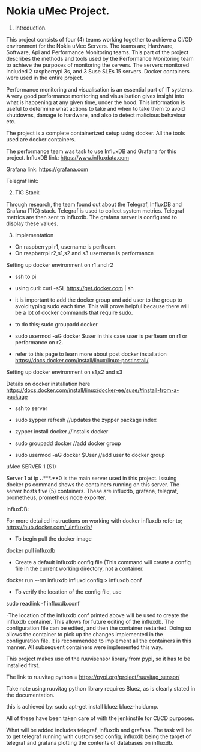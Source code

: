 # Nokia  uMec Project.

1. Introduction.

This project consists of four (4) teams working together to achieve a CI/CD environment for the Nokia uMec Servers.
The teams are; Hardware, Software, Api and Performance Monitoring teams. 
This part of the project describes the methods and tools used by the Performance Monitoring team to achieve the purposes of monitoring the servers.
The servers monitored included 2 raspberrypi 3s, and 3 Suse SLEs 15 servers. Docker containers were used in the entire project.

Performance monitoring and visualisation is an essential part of IT systems. A very good performance monitoring and visualisation gives insight into 
what is happening at any given time, under the hood. This information is useful to determine what actions to take and when to take them to avoid shutdowns,
damage to hardware, and also to detect malicious behaviour etc. 

The project is a complete containerized setup using docker. All the tools used are docker containers.

The performance team was task to use InfluxDB and Grafana for this project.
InfluxDB
link: https://www.influxdata.com

Grafana
link: https://grafana.com 

Telegraf
link:


2. TIG Stack

Through research, the team found out about the Telegraf, InfluxDB and Grafana (TIG) stack. 
Telegraf is used to collect system metrics. Telegraf metrics are then sent to influxdb. The grafana server is configured to display these values.
 

3. Implementation

- On raspberrypi r1, username is perfteam.
- On raspberrpi r2,s1,s2 and s3  username is performance

Setting up docker environment on r1 and r2

- ssh to pi

- using curl: curl -sSL https://get.docker.com | sh 

- it is important to add the docker group and add user to the group to avoid typing sudo each time. This will prove helpful because there will be a lot of docker commands that require sudo.

- to do this; sudo groupadd docker

- sudo usermod -aG docker $user in this case user is perfteam on r1 or performance on r2.

- refer to this page to learn more about post docker installation https://docs.docker.com/install/linux/linux-postinstall/

 
Setting up docker environment on s1,s2 and s3

Details on docker installation here https://docs.docker.com/install/linux/docker-ee/suse/#install-from-a-package

- ssh to server

- sudo zypper refresh //updates the zypper package index

- zypper install docker //installs docker

- sudo groupadd docker //add docker group

- sudo usermod -aG docker $User //add user to docker group


uMec SERVER 1 (S1)

Server 1 at ip ***.***.***.**0 is the main server used in this project. 
Issuing docker ps command shows the containers running on this server. The server hosts five (5) containers. These are influxdb, grafana, telegraf, prometheus, prometheus node exporter.

InfluxDB:

For more detailed instructions on working with docker influxdb refer to; https://hub.docker.com/_/influxdb/

- To begin pull the docker image

docker pull influxdb

- Create a default influxdb config file (This command will create a config file in the current working directory, not a container.

docker run --rm influxdb influxd config > influxdb.conf

- To verify the location of the config file, use

sudo readlink -f influxdb.conf 

-The location of the influxdb.conf printed above will be used to create the influxdb container. This allows for future editing of the influxdb. The configuration file can be edited,
and then the container restarted. Doing so allows the container to pick up the changes implemented in the configuration file. It is recommended to implement all the containers in this manner. All subsequent containers were implemented this way. 

























This project makes use of the ruuvisensor library from pypi, so it has to be installed first.

The link to ruuvitag python = https://pypi.org/project/ruuvitag_sensor/

Take note using ruuvitag python library requires Bluez, as is clearly stated in the documentation.

this is achieved by: sudo apt-get install bluez bluez-hcidump.

All of these have been taken care of with the jenkinsfile for CI/CD purposes. 

What will be added includes telegraf, influxdb and grafana. The task will be to get telegraf running with customised config, influxdb being the target of telegraf and grafana plotting the contents of databases on influxdb.


